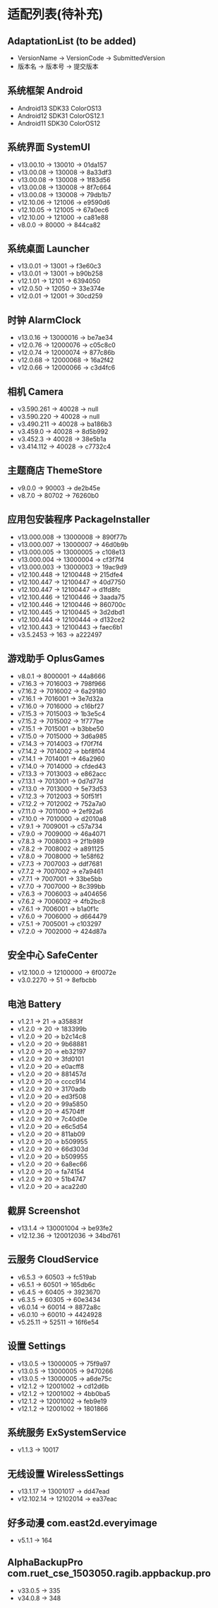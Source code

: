 # 适配列表(待补充)

## AdaptationList (to be added)

- VersionName -> VersionCode -> SubmittedVersion
- 版本名 -> 版本号 -> 提交版本

## 系统框架 Android

- Android13 SDK33 ColorOS13
- Android12 SDK31 ColorOS12.1
- Android11 SDK30 ColorOS12

## 系统界面 SystemUI

- v13.00.10 -> 130010 -> 01da157
- v13.00.08 -> 130008 -> 8a33df3
- v13.00.08 -> 130008 -> 1f83d56
- v13.00.08 -> 130008 -> 8f7c664
- v13.00.08 -> 130008 -> 79db1b7
- v12.10.06 -> 121006 -> e9590d6
- v12.10.05 -> 121005 -> 67a0ec6
- v12.10.00 -> 121000 -> ca81e88
- v8.0.0 -> 80000 -> 844ca82

## 系统桌面 Launcher

- v13.0.01 -> 13001 -> f3e60c3
- v13.0.01 -> 13001 -> b90b258
- v12.1.01 -> 12101 -> 6394050
- v12.0.50 -> 12050 -> 33e374e
- v12.0.01 -> 12001 -> 30cd259

## 时钟 AlarmClock

- v13.0.16 -> 13000016 -> be7ae34
- v12.0.76 -> 12000076 -> c05c8c0
- v12.0.74 -> 12000074 -> 877c86b
- v12.0.68 -> 12000068 -> 16a2f42
- v12.0.66 -> 12000066 -> c3d4fc6

## 相机 Camera

- v3.590.261 -> 40028 -> null
- v3.590.220 -> 40028 -> null
- v3.490.211 -> 40028 -> ba186b3
- v3.459.0 -> 40028 -> 8d5b992
- v3.452.3 -> 40028 -> 38e5b1a
- v3.414.112 -> 40028 -> c7732c4

## 主题商店 ThemeStore

- v9.0.0 -> 90003 -> de2b45e
- v8.7.0 -> 80702 -> 76260b0

## 应用包安装程序 PackageInstaller

- v13.000.008 -> 13000008 -> 890f77b
- v13.000.007 -> 13000007 -> 46d0b9b
- v13.000.005 -> 13000005 -> c108e13
- v13.000.004 -> 13000004 -> cf3f7f4
- v13.000.003 -> 13000003 -> 19ac9d9
- v12.100.448 -> 12100448 -> 215dfe4
- v12.100.447 -> 12100447 -> 40d7750
- v12.100.447 -> 12100447 -> d1fd8fc
- v12.100.446 -> 12100446 -> 3aada75
- v12.100.446 -> 12100446 -> 860700c
- v12.100.445 -> 12100445 -> 3d2dbd1
- v12.100.444 -> 12100444 -> d132ce2
- v12.100.443 -> 12100443 -> faec6b1
- v3.5.2453 -> 163 -> a222497

## 游戏助手 OplusGames

- v8.0.1 -> 8000001 -> 44a8666
- v7.16.3 -> 7016003 -> 798f966
- v7.16.2 -> 7016002 -> 6a29180
- v7.16.1 -> 7016001 -> 3e7d32a
- v7.16.0 -> 7016000 -> c16bf27
- v7.15.3 -> 7015003 -> 1b3e5c4
- v7.15.2 -> 7015002 -> 1f777be
- v7.15.1 -> 7015001 -> b3bbe50
- v7.15.0 -> 7015000 -> 3d6a985
- v7.14.3 -> 7014003 -> f70f7f4
- v7.14.2 -> 7014002 -> bbf8f04
- v7.14.1 -> 7014001 -> 46a2960
- v7.14.0 -> 7014000 -> cfded43
- v7.13.3 -> 7013003 -> e862acc
- v7.13.1 -> 7013001 -> 0d7d77d
- v7.13.0 -> 7013000 -> 5e73d53
- v7.12.3 -> 7012003 -> 50f51f1
- v7.12.2 -> 7012002 -> 752a7a0
- v7.11.0 -> 7011000 -> 2ef92a6
- v7.10.0 -> 7010000 -> d2010a8
- v7.9.1 -> 7009001 -> c57a734
- v7.9.0 -> 7009000 -> 46a4071
- v7.8.3 -> 7008003 -> 2f1b989
- v7.8.2 -> 7008002 -> a891125
- v7.8.0 -> 7008000 -> 1e58f62
- v7.7.3 -> 7007003 -> ddf7681
- v7.7.2 -> 7007002 -> e7a9461
- v7.7.1 -> 7007001 -> 33be5bb
- v7.7.0 -> 7007000 -> 8c399bb
- v7.6.3 -> 7006003 -> a404656
- v7.6.2 -> 7006002 -> 4fb2bc8
- v7.6.1 -> 7006001 -> b1a0f1c
- v7.6.0 -> 7006000 -> d664479
- v7.5.1 -> 7005001 -> c103297
- v7.2.0 -> 7002000 -> 424d87a

## 安全中心 SafeCenter

- v12.100.0 -> 12100000 -> 6f0072e
- v3.0.2270 -> 51 -> 8efbcbb

## 电池 Battery

- v1.2.1 -> 21 -> a35883f
- v1.2.0 -> 20 -> 183399b
- v1.2.0 -> 20 -> b2c14c8
- v1.2.0 -> 20 -> 9b68881
- v1.2.0 -> 20 -> eb32197
- v1.2.0 -> 20 -> 3fd0101
- v1.2.0 -> 20 -> e0acff8
- v1.2.0 -> 20 -> 881457d
- v1.2.0 -> 20 -> cccc914
- v1.2.0 -> 20 -> 3170adb
- v1.2.0 -> 20 -> ed3f508
- v1.2.0 -> 20 -> 99a5850
- v1.2.0 -> 20 -> 45704ff
- v1.2.0 -> 20 -> 7c40d0e
- v1.2.0 -> 20 -> e6c5d54
- v1.2.0 -> 20 -> 811ab09
- v1.2.0 -> 20 -> b509955
- v1.2.0 -> 20 -> 66d303d
- v1.2.0 -> 20 -> b509955
- v1.2.0 -> 20 -> 6a8ec66
- v1.2.0 -> 20 -> fa74154
- v1.2.0 -> 20 -> 51b4747
- v1.2.0 -> 20 -> aca22d0

## 截屏 Screenshot

- v13.1.4 -> 130001004 -> be93fe2
- v12.12.36 -> 120012036 -> 34bd761

## 云服务 CloudService

- v6.5.3 -> 60503 -> fc519ab
- v6.5.1 -> 60501 -> 165db6c
- v6.4.5 -> 60405 -> 3923670
- v6.3.5 -> 60305 -> 60e3434
- v6.0.14 -> 60014 -> 8872a8c
- v6.0.10 -> 60010 -> 4424928
- v5.25.11 -> 52511 -> 16f6e54

## 设置 Settings

- v13.0.5 -> 13000005 -> 75f9a97
- v13.0.5 -> 13000005 -> 9470266
- v13.0.5 -> 13000005 -> a6de75c
- v12.1.2 -> 12001002 -> cd12d6b
- v12.1.2 -> 12001002 -> 4bb0ba5
- v12.1.2 -> 12001002 -> feb9e19
- v12.1.2 -> 12001002 -> 1801866

## 系统服务 ExSystemService

- v1.1.3 -> 10017

## 无线设置 WirelessSettings

- v13.1.17 -> 13001017 -> dd47ead
- v12.102.14 -> 12102014 -> ea37eac

## 好多动漫 com.east2d.everyimage

- v5.1.1 -> 164

## AlphaBackupPro com.ruet_cse_1503050.ragib.appbackup.pro

- v33.0.5 -> 335
- v34.0.8 -> 348
